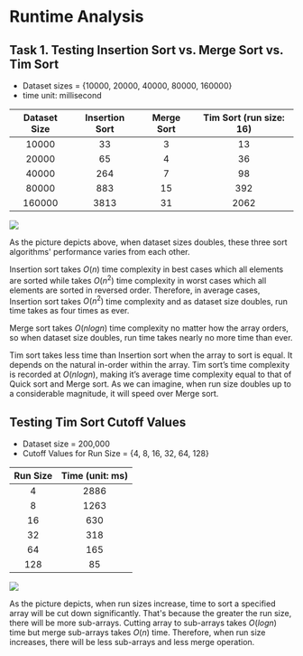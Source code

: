 # Runtime Analysis

## Task 1. Testing Insertion Sort vs. Merge Sort vs. Tim Sort

- Dataset sizes = {10000, 20000, 40000, 80000, 160000}
- time unit: millisecond

| Dataset Size | Insertion Sort | Merge Sort | Tim Sort (run size: 16) |
| :----------: | :------------: | :--------: | :---------------------: |
|    10000     |       33       |     3      |           13            |
|    20000     |       65       |     4      |           36            |
|    40000     |      264       |     7      |           98            |
|    80000     |      883       |     15     |           392           |
|    160000    |      3813      |     31     |          2062           |

![](task1.jpg)

As the picture depicts above, when dataset sizes doubles, these three sort algorithms' performance varies from each other. 

Insertion sort takes $O(n)$ time complexity in best cases which all elements are sorted while takes $O(n^2)$ time complexity in worst cases which all elements are sorted in reversed order. Therefore, in average cases, Insertion sort takes $O(n^2)$ time complexity and as dataset size doubles, run time takes as four times as ever. 

Merge sort takes $O(nlogn)$ time complexity no matter how the array orders, so when dataset size doubles, run time takes nearly no more time than ever. 

Tim sort takes less time than Insertion sort when the array to sort is equal. It depends on the natural in-order within the array. Tim sort’s time complexity is recorded at $O(nlogn)$, making it’s average time complexity equal to that of Quick sort and Merge sort. As we can imagine, when run size doubles up to a considerable magnitude, it will speed over Merge sort.

## Testing Tim Sort Cutoff Values

- Dataset size = 200,000
- Cutoff Values for Run Size = {4, 8, 16, 32, 64, 128}

| Run Size | Time (unit: ms) |
| :------: | :-------------: |
|    4     |      2886       |
|    8     |      1263       |
|    16    |       630       |
|    32    |       318       |
|    64    |       165       |
|   128    |       85        |

![](task2.jpg)

As the picture depicts, when run sizes increase, time to sort a specified array will be cut down significantly. That's because the greater the run size, there will be more sub-arrays. Cutting array to sub-arrays takes $O(logn)$ time but merge sub-arrays takes $O(n)$ time. Therefore, when run size increases, there will be less sub-arrays and less merge operation.
